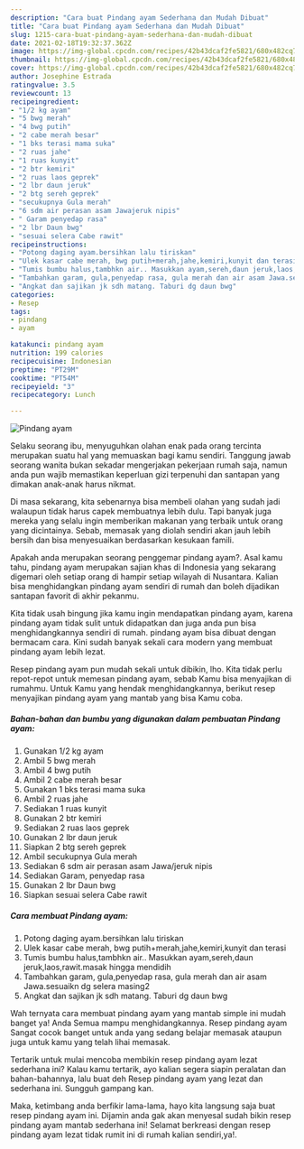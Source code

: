 ```yaml
---
description: "Cara buat Pindang ayam Sederhana dan Mudah Dibuat"
title: "Cara buat Pindang ayam Sederhana dan Mudah Dibuat"
slug: 1215-cara-buat-pindang-ayam-sederhana-dan-mudah-dibuat
date: 2021-02-18T19:32:37.362Z
image: https://img-global.cpcdn.com/recipes/42b43dcaf2fe5821/680x482cq70/pindang-ayam-foto-resep-utama.jpg
thumbnail: https://img-global.cpcdn.com/recipes/42b43dcaf2fe5821/680x482cq70/pindang-ayam-foto-resep-utama.jpg
cover: https://img-global.cpcdn.com/recipes/42b43dcaf2fe5821/680x482cq70/pindang-ayam-foto-resep-utama.jpg
author: Josephine Estrada
ratingvalue: 3.5
reviewcount: 13
recipeingredient:
- "1/2 kg ayam"
- "5 bwg merah"
- "4 bwg putih"
- "2 cabe merah besar"
- "1 bks terasi mama suka"
- "2 ruas jahe"
- "1 ruas kunyit"
- "2 btr kemiri"
- "2 ruas laos geprek"
- "2 lbr daun jeruk"
- "2 btg sereh geprek"
- "secukupnya Gula merah"
- "6 sdm air perasan asam Jawajeruk nipis"
- " Garam penyedap rasa"
- "2 lbr Daun bwg"
- "sesuai selera Cabe rawit"
recipeinstructions:
- "Potong daging ayam.bersihkan lalu tiriskan"
- "Ulek kasar cabe merah, bwg putih+merah,jahe,kemiri,kunyit dan terasi"
- "Tumis bumbu halus,tambhkn air.. Masukkan ayam,sereh,daun jeruk,laos,rawit.masak hingga mendidih"
- "Tambahkan garam, gula,penyedap rasa, gula merah dan air asam Jawa.sesuaikn dg selera masing2"
- "Angkat dan sajikan jk sdh matang. Taburi dg daun bwg"
categories:
- Resep
tags:
- pindang
- ayam

katakunci: pindang ayam 
nutrition: 199 calories
recipecuisine: Indonesian
preptime: "PT29M"
cooktime: "PT54M"
recipeyield: "3"
recipecategory: Lunch

---
```



![Pindang ayam](https://img-global.cpcdn.com/recipes/42b43dcaf2fe5821/680x482cq70/pindang-ayam-foto-resep-utama.jpg)

Selaku seorang ibu, menyuguhkan olahan enak pada orang tercinta merupakan suatu hal yang memuaskan bagi kamu sendiri. Tanggung jawab seorang  wanita bukan sekadar mengerjakan pekerjaan rumah saja, namun anda pun wajib memastikan keperluan gizi terpenuhi dan santapan yang dimakan anak-anak harus nikmat.

Di masa  sekarang, kita sebenarnya bisa membeli olahan yang sudah jadi walaupun tidak harus capek membuatnya lebih dulu. Tapi banyak juga mereka yang selalu ingin memberikan makanan yang terbaik untuk orang yang dicintainya. Sebab, memasak yang diolah sendiri akan jauh lebih bersih dan bisa menyesuaikan berdasarkan kesukaan famili. 



Apakah anda merupakan seorang penggemar pindang ayam?. Asal kamu tahu, pindang ayam merupakan sajian khas di Indonesia yang sekarang digemari oleh setiap orang di hampir setiap wilayah di Nusantara. Kalian bisa menghidangkan pindang ayam sendiri di rumah dan boleh dijadikan santapan favorit di akhir pekanmu.

Kita tidak usah bingung jika kamu ingin mendapatkan pindang ayam, karena pindang ayam tidak sulit untuk didapatkan dan juga anda pun bisa menghidangkannya sendiri di rumah. pindang ayam bisa dibuat dengan bermacam cara. Kini sudah banyak sekali cara modern yang membuat pindang ayam lebih lezat.

Resep pindang ayam pun mudah sekali untuk dibikin, lho. Kita tidak perlu repot-repot untuk memesan pindang ayam, sebab Kamu bisa menyajikan di rumahmu. Untuk Kamu yang hendak menghidangkannya, berikut resep menyajikan pindang ayam yang mantab yang bisa Kamu coba.

<!--inarticleads1-->

##### Bahan-bahan dan bumbu yang digunakan dalam pembuatan Pindang ayam:

1. Gunakan 1/2 kg ayam
1. Ambil 5 bwg merah
1. Ambil 4 bwg putih
1. Ambil 2 cabe merah besar
1. Gunakan 1 bks terasi mama suka
1. Ambil 2 ruas jahe
1. Sediakan 1 ruas kunyit
1. Gunakan 2 btr kemiri
1. Sediakan 2 ruas laos geprek
1. Gunakan 2 lbr daun jeruk
1. Siapkan 2 btg sereh geprek
1. Ambil secukupnya Gula merah
1. Sediakan 6 sdm air perasan asam Jawa/jeruk nipis
1. Sediakan  Garam, penyedap rasa
1. Gunakan 2 lbr Daun bwg
1. Siapkan sesuai selera Cabe rawit




<!--inarticleads2-->

##### Cara membuat Pindang ayam:

1. Potong daging ayam.bersihkan lalu tiriskan
1. Ulek kasar cabe merah, bwg putih+merah,jahe,kemiri,kunyit dan terasi
1. Tumis bumbu halus,tambhkn air.. Masukkan ayam,sereh,daun jeruk,laos,rawit.masak hingga mendidih
1. Tambahkan garam, gula,penyedap rasa, gula merah dan air asam Jawa.sesuaikn dg selera masing2
1. Angkat dan sajikan jk sdh matang. Taburi dg daun bwg




Wah ternyata cara membuat pindang ayam yang mantab simple ini mudah banget ya! Anda Semua mampu menghidangkannya. Resep pindang ayam Sangat cocok banget untuk anda yang sedang belajar memasak ataupun juga untuk kamu yang telah lihai memasak.

Tertarik untuk mulai mencoba membikin resep pindang ayam lezat sederhana ini? Kalau kamu tertarik, ayo kalian segera siapin peralatan dan bahan-bahannya, lalu buat deh Resep pindang ayam yang lezat dan sederhana ini. Sungguh gampang kan. 

Maka, ketimbang anda berfikir lama-lama, hayo kita langsung saja buat resep pindang ayam ini. Dijamin anda gak akan menyesal sudah bikin resep pindang ayam mantab sederhana ini! Selamat berkreasi dengan resep pindang ayam lezat tidak rumit ini di rumah kalian sendiri,ya!.

